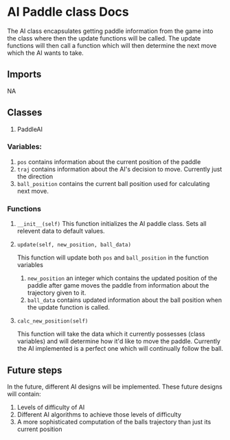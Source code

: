 # AI Paddle class Docs

The AI class encapsulates getting paddle information from the game into the class where then the update functions will be called. 
The update functions will then call a function which will then determine the next move which the AI wants to take. 

## Imports
NA

## Classes
1. PaddleAI

### Variables:
1. `pos`  contains information about the current position of the paddle
2. `traj` contains information about the AI's decision to move. Currently just the direction
3. `ball_position` contains the current ball position used for calculating next move.

### Functions 
1. `__init__(self)`
This function initializes the AI paddle class. Sets all relevent data to default values. 
2. `update(self, new_position, ball_data)` 

    This function will update both `pos` and `ball_position` in the function variables
   1. `new_position` an integer which contains the updated position of the paddle after game moves the paddle from information about the trajectory given to it.
   2. `ball_data` contains updated information about the ball position when the update function is called.

3. `calc_new_position(self)`

   This function will take the data which it currently possesses (class variables) and will determine how it'd like to move the paddle.
  Currently the AI implemented is a perfect one which will continually follow the ball.
  

## Future steps

In the future, different AI designs will be implemented. 
These future designs will contain:
1. Levels of difficulty of AI
2. Different AI algorithms to achieve those levels of difficulty
3. A more sophisticated computation of the balls trajectory than just its current position